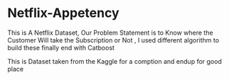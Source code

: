 # Netflix-Appetency
This is A Netflix Dataset, Our Problem Statement is to Know where the Customer Will take the Subscription or Not , I used different algorithm to build these finally end with Catboost


This is Dataset taken from the Kaggle for a comption and endup for good place
